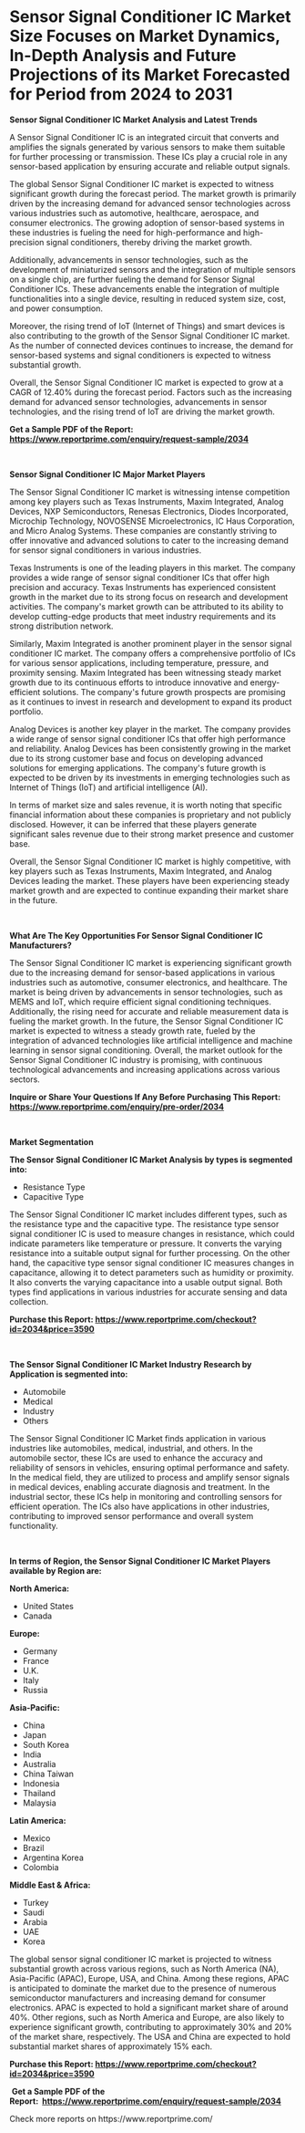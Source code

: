 <p><h1>Sensor Signal Conditioner IC Market Size Focuses on Market Dynamics, In-Depth Analysis and Future Projections of its Market Forecasted for Period from 2024 to 2031</h1></p><p><strong>Sensor Signal Conditioner IC Market Analysis and Latest Trends</strong></p>
<p><p>A Sensor Signal Conditioner IC is an integrated circuit that converts and amplifies the signals generated by various sensors to make them suitable for further processing or transmission. These ICs play a crucial role in any sensor-based application by ensuring accurate and reliable output signals.</p><p>The global Sensor Signal Conditioner IC market is expected to witness significant growth during the forecast period. The market growth is primarily driven by the increasing demand for advanced sensor technologies across various industries such as automotive, healthcare, aerospace, and consumer electronics. The growing adoption of sensor-based systems in these industries is fueling the need for high-performance and high-precision signal conditioners, thereby driving the market growth.</p><p>Additionally, advancements in sensor technologies, such as the development of miniaturized sensors and the integration of multiple sensors on a single chip, are further fueling the demand for Sensor Signal Conditioner ICs. These advancements enable the integration of multiple functionalities into a single device, resulting in reduced system size, cost, and power consumption.</p><p>Moreover, the rising trend of IoT (Internet of Things) and smart devices is also contributing to the growth of the Sensor Signal Conditioner IC market. As the number of connected devices continues to increase, the demand for sensor-based systems and signal conditioners is expected to witness substantial growth.</p><p>Overall, the Sensor Signal Conditioner IC market is expected to grow at a CAGR of 12.40% during the forecast period. Factors such as the increasing demand for advanced sensor technologies, advancements in sensor technologies, and the rising trend of IoT are driving the market growth.</p></p>
<p><strong>Get a Sample PDF of the Report:&nbsp; <a href="https://www.reportprime.com/enquiry/request-sample/2034">https://www.reportprime.com/enquiry/request-sample/2034</a></strong></p>
<p>&nbsp;</p>
<p><strong>Sensor Signal Conditioner IC Major Market Players</strong></p>
<p><p>The Sensor Signal Conditioner IC market is witnessing intense competition among key players such as Texas Instruments, Maxim Integrated, Analog Devices, NXP Semiconductors, Renesas Electronics, Diodes Incorporated, Microchip Technology, NOVOSENSE Microelectronics, IC Haus Corporation, and Micro Analog Systems. These companies are constantly striving to offer innovative and advanced solutions to cater to the increasing demand for sensor signal conditioners in various industries.</p><p>Texas Instruments is one of the leading players in this market. The company provides a wide range of sensor signal conditioner ICs that offer high precision and accuracy. Texas Instruments has experienced consistent growth in the market due to its strong focus on research and development activities. The company's market growth can be attributed to its ability to develop cutting-edge products that meet industry requirements and its strong distribution network.</p><p>Similarly, Maxim Integrated is another prominent player in the sensor signal conditioner IC market. The company offers a comprehensive portfolio of ICs for various sensor applications, including temperature, pressure, and proximity sensing. Maxim Integrated has been witnessing steady market growth due to its continuous efforts to introduce innovative and energy-efficient solutions. The company's future growth prospects are promising as it continues to invest in research and development to expand its product portfolio.</p><p>Analog Devices is another key player in the market. The company provides a wide range of sensor signal conditioner ICs that offer high performance and reliability. Analog Devices has been consistently growing in the market due to its strong customer base and focus on developing advanced solutions for emerging applications. The company's future growth is expected to be driven by its investments in emerging technologies such as Internet of Things (IoT) and artificial intelligence (AI).</p><p>In terms of market size and sales revenue, it is worth noting that specific financial information about these companies is proprietary and not publicly disclosed. However, it can be inferred that these players generate significant sales revenue due to their strong market presence and customer base.</p><p>Overall, the Sensor Signal Conditioner IC market is highly competitive, with key players such as Texas Instruments, Maxim Integrated, and Analog Devices leading the market. These players have been experiencing steady market growth and are expected to continue expanding their market share in the future.</p></p>
<p>&nbsp;</p>
<p><strong>What Are The Key Opportunities For Sensor Signal Conditioner IC Manufacturers?</strong></p>
<p><p>The Sensor Signal Conditioner IC market is experiencing significant growth due to the increasing demand for sensor-based applications in various industries such as automotive, consumer electronics, and healthcare. The market is being driven by advancements in sensor technologies, such as MEMS and IoT, which require efficient signal conditioning techniques. Additionally, the rising need for accurate and reliable measurement data is fueling the market growth. In the future, the Sensor Signal Conditioner IC market is expected to witness a steady growth rate, fueled by the integration of advanced technologies like artificial intelligence and machine learning in sensor signal conditioning. Overall, the market outlook for the Sensor Signal Conditioner IC industry is promising, with continuous technological advancements and increasing applications across various sectors.</p></p>
<p><strong>Inquire or Share Your Questions If Any Before Purchasing This Report: <a href="https://www.reportprime.com/enquiry/pre-order/2034">https://www.reportprime.com/enquiry/pre-order/2034</a></strong></p>
<p>&nbsp;</p>
<p><strong>Market Segmentation</strong></p>
<p><strong>The Sensor Signal Conditioner IC Market Analysis by types is segmented into:</strong></p>
<p><ul><li>Resistance Type</li><li>Capacitive Type</li></ul></p>
<p><p>The Sensor Signal Conditioner IC market includes different types, such as the resistance type and the capacitive type. The resistance type sensor signal conditioner IC is used to measure changes in resistance, which could indicate parameters like temperature or pressure. It converts the varying resistance into a suitable output signal for further processing. On the other hand, the capacitive type sensor signal conditioner IC measures changes in capacitance, allowing it to detect parameters such as humidity or proximity. It also converts the varying capacitance into a usable output signal. Both types find applications in various industries for accurate sensing and data collection.</p></p>
<p><strong>Purchase this Report:&nbsp;<a href="https://www.reportprime.com/checkout?id=2034&price=3590">https://www.reportprime.com/checkout?id=2034&price=3590</a></strong></p>
<p>&nbsp;</p>
<p><strong>The Sensor Signal Conditioner IC Market Industry Research by Application is segmented into:</strong></p>
<p><ul><li>Automobile</li><li>Medical</li><li>Industry</li><li>Others</li></ul></p>
<p><p>The Sensor Signal Conditioner IC Market finds application in various industries like automobiles, medical, industrial, and others. In the automobile sector, these ICs are used to enhance the accuracy and reliability of sensors in vehicles, ensuring optimal performance and safety. In the medical field, they are utilized to process and amplify sensor signals in medical devices, enabling accurate diagnosis and treatment. In the industrial sector, these ICs help in monitoring and controlling sensors for efficient operation. The ICs also have applications in other industries, contributing to improved sensor performance and overall system functionality.</p></p>
<p>&nbsp;</p>
<p><strong>In terms of Region, the Sensor Signal Conditioner IC Market Players available by Region are:</strong></p>
<p>
    <p> <strong> North America: </strong>
        <ul>
            <li>United States</li>
            <li>Canada</li>
        </ul>
        </p> 
    <p> <strong> Europe: </strong>
        <ul>
            <li>Germany</li>
            <li>France</li>
            <li>U.K.</li>
            <li>Italy</li>
            <li>Russia</li>
        </ul>
        </p> 
    <p> <strong> Asia-Pacific: </strong>
        <ul>
            <li>China</li>
            <li>Japan</li>
            <li>South Korea</li>
            <li>India</li>
            <li>Australia</li>
            <li>China Taiwan</li>
            <li>Indonesia</li>
            <li>Thailand</li>
            <li>Malaysia</li>
        </ul>
        </p> 
    <p> <strong> Latin America: </strong>
        <ul>
            <li>Mexico</li>
            <li>Brazil</li>
            <li>Argentina Korea</li>
            <li>Colombia</li>
        </ul>
        </p> 
    <p> <strong> Middle East & Africa: </strong>
        <ul>
            <li>Turkey</li>
            <li>Saudi</li>
            <li>Arabia</li>
            <li>UAE</li>
            <li>Korea</li>
        </ul>
    </p>
    </p>
<p><p>The global sensor signal conditioner IC market is projected to witness substantial growth across various regions, such as North America (NA), Asia-Pacific (APAC), Europe, USA, and China. Among these regions, APAC is anticipated to dominate the market due to the presence of numerous semiconductor manufacturers and increasing demand for consumer electronics. APAC is expected to hold a significant market share of around 40%. Other regions, such as North America and Europe, are also likely to experience significant growth, contributing to approximately 30% and 20% of the market share, respectively. The USA and China are expected to hold substantial market shares of approximately 15% each.</p></p>
<p><strong>Purchase this Report: <a href="https://www.reportprime.com/checkout?id=2034&price=3590">https://www.reportprime.com/checkout?id=2034&price=3590</a></strong></p>
<p>&nbsp;<strong>Get a Sample PDF of the Report:&nbsp;&nbsp;<a href="https://www.reportprime.com/enquiry/request-sample/2034">https://www.reportprime.com/enquiry/request-sample/2034</a></strong></p>
<p><strong></strong></p>
<p>Check more reports on https://www.reportprime.com/</p>